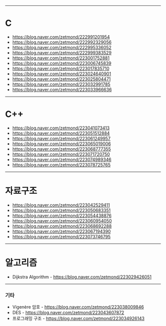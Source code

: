 - - - 
# C
- <https://blog.naver.com/zetmond/222991201954>
- <https://blog.naver.com/zetmond/222992329056>
- <https://blog.naver.com/zetmond/222995336052>
- <https://blog.naver.com/zetmond/222999383529>
- <https://blog.naver.com/zetmond/223001752881>
- <https://blog.naver.com/zetmond/223006745839>
- <https://blog.naver.com/zetmond/223017835710>
- <https://blog.naver.com/zetmond/223024640901>
- <https://blog.naver.com/zetmond/223025804471>
- <https://blog.naver.com/zetmond/223032991785>
- <https://blog.naver.com/zetmond/223033966636>
- - -
# C++
- <https://blog.naver.com/zetmond/223041073413>
- <https://blog.naver.com/zetmond/223051512884>
- <https://blog.naver.com/zetmond/223061249957>
- <https://blog.naver.com/zetmond/223065019006>
- <https://blog.naver.com/zetmond/223068777355>
- <https://blog.naver.com/zetmond/223071720750>
- <https://blog.naver.com/zetmond/223074989346>
- <https://blog.naver.com/zetmond/223078725765>
- - -
# 자료구조
- <https://blog.naver.com/zetmond/223042529411>
- <https://blog.naver.com/zetmond/223050683351>
- <https://blog.naver.com/zetmond/223054438876>
- <https://blog.naver.com/zetmond/223060954050>
- <https://blog.naver.com/zetmond/223068692288>
- <https://blog.naver.com/zetmond/223067194390>
- <https://blog.naver.com/zetmond/223073746795>
- - -
# 알고리즘 
* Dijkstra Algorithm - <https://blog.naver.com/zetmond/223029426051>
- - -
### 기타
* Vigenère 암호 - <https://blog.naver.com/zetmond/223038009846>
* DES - <https://blog.naver.com/zetmond/223043607872>
* 프로그래밍 구조 - <https://blog.naver.com/zetmond/223034926143>
